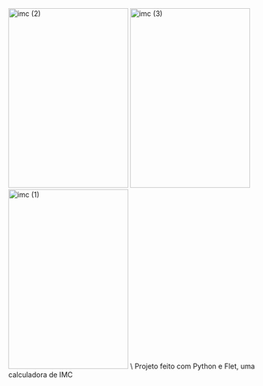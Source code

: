 <img width="239" height="358" alt="imc (2)" src="https://github.com/user-attachments/assets/9f6d7ac0-cc2f-4b79-97cf-1679d9227b94" />
<img width="239" height="358" alt="imc (3)" src="https://github.com/user-attachments/assets/f19ed253-1ca9-499f-a962-df0a38bb8a4c" />
<img width="239" height="358" alt="imc (1)" src="https://github.com/user-attachments/assets/be2ef478-7a70-41ee-ae60-b94020d8efbd" /> \
Projeto feito com Python e Flet, uma calculadora de IMC
